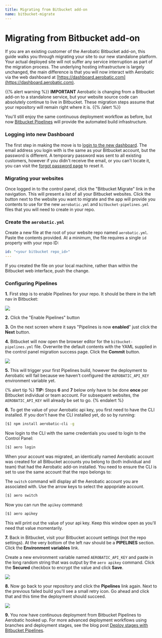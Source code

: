```yaml
---
title: Migrating from Bitbucket add-on
name: bitbucket-migrate
---
```


# Migrating from Bitbucket add-on

If you are an existing customer of the Aerobatic Bitbucket add-on, this guide walks you through migrating your site to our new standalone platform. Your actual deployed site will not suffer any service interruption as part of the migration process. The underlying hosting infrastructure is largely unchanged, the main difference is that you will now interact with Aerobatic via the web dashboard at [https://dashboard.aerobatic.com](https://dashboard.aerobatic.com).

{{% alert warning %}}
**IMPORTANT** Aerobatic is changing from a Bitbucket add-on to a standalone service, but your website source code can absolutely continue to live in Bitbucket. These migration steps assume that your repository will remain right where it is.
{{% /alert %}}

You'll still enjoy the same continuous deployment workflow as before, but now [Bitbucket Pipelines](https://bitbucket.org/product/features/pipelines) will provide the automated build infrastructure.

### Logging into new Dashboard

The first step in making the move is to [login to the new dashboard](https://dashboard.aerobatic.com/login). The email address you login with is the same as your Bitbucket account, but the password is different. A temporary password was sent to all existing customers, however if you didn't receive the email, or you can't locate it, you can visit the [forgot password page](https://dashboard.aerobatic.com/forgot) to reset it.

### Migrating your websites

Once logged in to the control panel, click the "Bitbucket Migrate" link in the navigation. This will present a list of all your Bitbucket websites. Click the button next to the website you want to migrate and the app will provide you contents to use for the new `aerobatic.yml` and `bitbucket-pipelines.yml` files that you will need to create in your repo.

### Create the `aerobatic.yml`
Create a new file at the root of your website repo named `aerobatic.yml`. Paste the contents provided. At a minimum, the file requires a single `id` property with your repo ID:

~~~yaml
id: "<your bitbucket repo_id>"
---
~~~

If you created the file on your local machine, rather than within the Bitbucket web interface, push the change.

### Configuring Pipelines

**1.** First step is to enable Pipelines for your repo. It should be there in the left nav in Bitbucket:

  <img src="/img/pipelines-menu-link.png" style="max-height: 80px;" />

**2.** Click the "Enable Pipelines" button

**3.** On the next screen where it says "Pipelines is now **enabled**" just click the **Next** button.

**4.** Bitbucket will now open the browser editor for the `bitbucket-pipelines.yml` file. Overwrite the default contents with the YAML supplied in the control panel migration success page. Click the **Commit** button.

<img class="screenshot" src="/img/pipelines-yaml-editor.png">

**5.** This will trigger your first Pipelines build, however the deployment to Aerobatic will fail because we haven't configured the `AEROBATIC_API_KEY` environment variable yet.

{% alert tip %}
**TIP:** Steps **6** and **7** below only have to be done **once** per Bitbucket individual or team account. For subsequent websites, the `AEROBATIC_API_KEY` will already be set to go.
{% endalert %}

**6.** To get the value of your Aerobatic api key, you first need to have the CLI installed. If you don't have the CLI installed yet, do so by running:

~~~sh
[$] npm install aerobatic-cli -g
~~~

Now login to the CLI with the same credentials you used to login to the Control Panel:

~~~sh
[$] aero login
~~~

When your account was migrated, an identically named Aerobatic account was created for all Bitbucket accounts you belong to (both individual and team) that had the Aerobatic add-on installed. You need to ensure the CLI is set to use the same account that the repo belongs to:

The `switch` command will display all the Aerobatic account you are associated with. Use the arrow keys to select the appopriate account.

~~~sh
[$] aero switch
~~~

Now you can run the `apikey` command:

~~~sh
[$] aero apikey
~~~

This will print out the value of your api key. Keep this window open as you'll need that value momentarily.

**7.** Back in Bitbucket, visit your Bitbucket account settings (not the repo settings). At the very bottom of the left nav should be a **PIPELINES** section. Click the **Environment variables** link.

Create a new environment variable named `AEROBATIC_API_KEY` and paste in the long random string that was output by the `aero apikey` command. Click the **Secured** checkbox to encrypt the value and click **Save**.

<img class="screenshot" src="/img/pipelines-env-variables.png" />

**8.** Now go back to your repository and click the **Pipelines** link again. Next to the previous failed build you'll see a small retry icon. Go ahead and click that and this time the deployment should succeed.

<img class="screenshot" src="/img/pipelines-success.png" />

**9.** You now have continuous deployment from Bitbucket Pipelines to Aerobatic hooked up. For more advanced deployment workflows using branches and deployment stages, see the blog post [Deploy stages with Bitbucket Pipelines](/blog/deploy-stages-with-bitbucket-pipelines).
